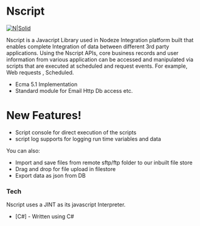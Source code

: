 # Nscript

[![N|Solid](https://www.prateektechnosoft.com/img/prateek-logo.png)](https://www.prateektechnosoft.com)

Nscript is a Javacript Library used in Nodeze Integration platform built that enables complete Integration of data between different 3rd party applications. Using the Nscript APIs, core business records and user information from various application can be accessed and manipulated via scripts that are executed at scheduled and request events. For example, Web requests , Scheduled.

  - Ecma 5.1 Implementation
  - Standard module for Email Http Db access etc.


# New Features!

  - Script console for direct execution of the scripts
  - script log supports for logging run time variables and data


You can also:
  - Import and save files from remote sftp/ftp folder to our inbuilt file store
  - Drag and drop for file upload in filestore
  - Export data as json from DB

### Tech

Nscript uses a JINT as its javascript Interpreter.

* [C#] - Written using C#





